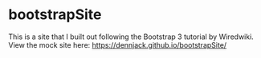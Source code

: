 # bootstrapSite
This is a site that I built out following the 
Bootstrap 3 tutorial by Wiredwiki. 
View the mock site here: https://dennjack.github.io/bootstrapSite/
